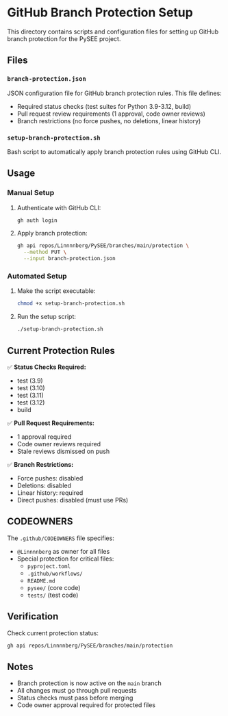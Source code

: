 # GitHub Branch Protection Setup

This directory contains scripts and configuration files for setting up GitHub branch protection for the PySEE project.

## Files

### `branch-protection.json`
JSON configuration file for GitHub branch protection rules. This file defines:
- Required status checks (test suites for Python 3.9-3.12, build)
- Pull request review requirements (1 approval, code owner reviews)
- Branch restrictions (no force pushes, no deletions, linear history)

### `setup-branch-protection.sh`
Bash script to automatically apply branch protection rules using GitHub CLI.

## Usage

### Manual Setup
1. Authenticate with GitHub CLI:
   ```bash
   gh auth login
   ```

2. Apply branch protection:
   ```bash
   gh api repos/Linnnnberg/PySEE/branches/main/protection \
     --method PUT \
     --input branch-protection.json
   ```

### Automated Setup
1. Make the script executable:
   ```bash
   chmod +x setup-branch-protection.sh
   ```

2. Run the setup script:
   ```bash
   ./setup-branch-protection.sh
   ```

## Current Protection Rules

✅ **Status Checks Required:**
- test (3.9)
- test (3.10) 
- test (3.11)
- test (3.12)
- build

✅ **Pull Request Requirements:**
- 1 approval required
- Code owner reviews required
- Stale reviews dismissed on push

✅ **Branch Restrictions:**
- Force pushes: disabled
- Deletions: disabled
- Linear history: required
- Direct pushes: disabled (must use PRs)

## CODEOWNERS

The `.github/CODEOWNERS` file specifies:
- `@Linnnnberg` as owner for all files
- Special protection for critical files:
  - `pyproject.toml`
  - `.github/workflows/`
  - `README.md`
  - `pysee/` (core code)
  - `tests/` (test code)

## Verification

Check current protection status:
```bash
gh api repos/Linnnnberg/PySEE/branches/main/protection
```

## Notes

- Branch protection is now active on the `main` branch
- All changes must go through pull requests
- Status checks must pass before merging
- Code owner approval required for protected files
